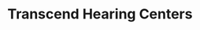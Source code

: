 ---
title: "Transcend Hearing Centers"
url: /clinton/transcend-hearing-centers/
shop: hearing aids
---